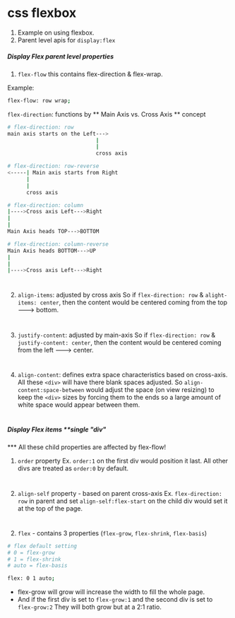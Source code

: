 # css flexbox

1. Example on using flexbox.
2. Parent level apis for `display:flex`

##### Display Flex parent level properties

1. `flex-flow`
this contains flex-direction & flex-wrap.

Example:
```bash
flex-flow: row wrap;
```
`flex-direction`: functions by ** Main Axis vs. Cross Axis ** concept
```bash
# flex-direction: row
main axis starts on the Left--->
                            |
                            |
                            cross axis
```

```bash
# flex-direction: row-reverse
<-----| Main axis starts from Right
      |
      |
      cross axis
```

```bash
# flex-direction: column
|---->Cross axis Left--->Right
|                          
|                            
Main Axis heads TOP--->BOTTOM
```

```bash
# flex-direction: column-reverse
Main Axis heads BOTTOM--->UP
|
|                          
|---->Cross axis Left--->Right       
```
#


2. `align-items`: adjusted by cross axis So if `flex-direction: row` & `alight-items: center`, then the content would be centered coming from the top ---> bottom.

#

3. `justify-content`: adjusted by main-axis
So if `flex-direction: row` & `justify-content: center`, then the content would be centered coming from the left ---> center.

#

4. `align-content`: defines extra space characteristics based on cross-axis.
All these `<div>` will have there blank spaces adjusted. So `align-content:space-between` would adjust the space (on view resizing) to keep the `<div>` sizes by forcing them to the ends so a large amount of white space would appear between them.

#

##### Display Flex items **single "div"

*** All these child properties are affected by flex-flow!

1. `order` property
Ex. `order:1` on the first div would position it last. All other divs are treated as `order:0` by default.

#

2. `align-self` property - based on parent cross-axis
Ex. `flex-direction: row` in parent and set `align-self:flex-start` on the child div would set it at the top of the page.

#

2. `flex` - contains 3 properties (`flex-grow`, `flex-shrink`, `flex-basis`)
```bash
# flex default setting
# 0 = flex-grow
# 1 = flex-shrink
# auto = flex-basis

flex: 0 1 auto;
```
- flex-grow will grow will increase the width to fill the whole page.
- And if the first div is set to `flex-grow:1` and the second div is set to `flex-grow:2` They will both grow but at a 2:1 ratio.